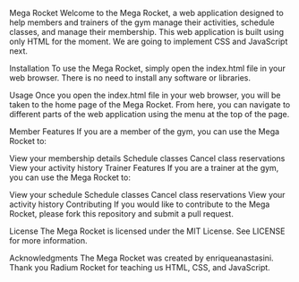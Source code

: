 Mega Rocket 
Welcome to the Mega Rocket, a web application designed to help members and trainers of the gym manage their activities, schedule classes, and manage their membership. This web application is built using only HTML for the moment. We are going to implement CSS and JavaScript next.

Installation
To use the Mega Rocket, simply open the index.html file in your web browser. There is no need to install any software or libraries.

Usage
Once you open the index.html file in your web browser, you will be taken to the home page of the Mega Rocket. From here, you can navigate to different parts of the web application using the menu at the top of the page.

Member Features
If you are a member of the gym, you can use the Mega Rocket to:

View your membership details
Schedule classes
Cancel class reservations
View your activity history
Trainer Features
If you are a trainer at the gym, you can use the Mega Rocket to:

View your schedule
Schedule classes
Cancel class reservations
View your activity history
Contributing
If you would like to contribute to the Mega Rocket, please fork this repository and submit a pull request.

License
The Mega Rocket is licensed under the MIT License. See LICENSE for more information.

Acknowledgments
The Mega Rocket was created by enriqueanastasini. Thank you Radium Rocket for teaching us HTML, CSS, and JavaScript.